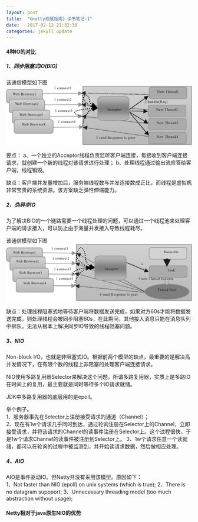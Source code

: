 ```yaml
---
layout: post
title:  "《netty权威指南》读书笔记-1"
date:   2017-02-12 21:32:38
categories: jekyll update
---
```

#### 4种IO的对比 ####

##### 1、同步阻塞式IO(BIO) #####

该通信模型如下图
![BIO](/assets/images/BIO.jpeg)

要点：
a、一个独立的Acceptor线程负责监听客户端连接，每接收到客户端连接请求，就创建一个新的线程对该请求进行处理；
b、处理线程通过输出流应答给客户端，线程销毁。

缺点：客户端并发量增加后，服务端线程数与并发连接数成正比，而线程是虚拟机非常宝贵的系统资源。该方案缺乏弹性伸缩能力。

##### 2、伪异步IO #####
为了解决BIO的一个链路需要一个线程处理的问题，可以通过一个线程池来处理客户端的请求接入，可以防止由于海量并发接入导致线程耗尽。

该通信模型如下图
![fakeAsync](/assets/images/fakeAsync.jpeg)

缺点：处理线程阻塞式地等待客户端将数据发送完成，如果对方60s才能将数据发送完成，则处理线程会被同步阻塞60s，在此期间，其他接入消息只能在消息队列中排队。无法从根本上解决同步IO导致的线程阻塞问题。

##### 3、NIO #####
Non-block I/O，也就是非阻塞式IO。根据前两个模型的缺点，最重要的是解决高并发情况下，在有限个数的线程上非阻塞的处理客户端连接请求。

NIO使用多路复用器Selector来解决这个问题。所谓多路复用器，实质上是多路IO在时间上的复用，最主要就是同时等待多个IO请求就绪。

JDK中多路复用器的底层用的是epoll。

举个例子。  
1、服务器事先在Selector上注册接受请求的通道（Channel）；  
2、现在有1w个请求几乎同时到达，通过轮询注册在Selector上的Channel，立即接受请求，并将该请求的Channel的读事件注册在Selector上。这个过程很快，于是1w个请求Channel的读事件被注册到Selector上。
3、1w个请求任意一个读就绪，都可以在轮询的过程中被监测到，并开始读请求数据，然后做相应处理。

##### 4、AIO #####
AIO是事件驱动IO。但Netty并没有采用该模型。原因如下：  
1、Not faster than NIO (epoll) on unix systems (which is true);
2、There is no datagram suppport;
3、Unnecessary threading model (too much abstraction without usage);

#### Netty相对于java原生NIO的优势 ####

